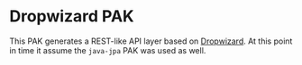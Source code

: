 Dropwizard PAK
==============

This PAK generates a REST-like API layer based on [Dropwizard](https://www.dropwizard.io). At this point
in time it assume the `java-jpa` PAK was used as well.

